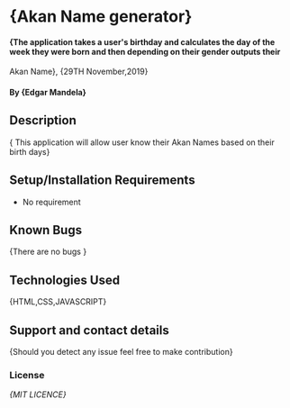 # {Akan Name generator}
#### {The application takes a user's birthday and calculates the day of the week they were born and then depending on their gender outputs their
  Akan Name}, {29TH November,2019}
#### By **{Edgar Mandela}**
## Description
{ This application will allow user know their Akan Names based on their birth days}
## Setup/Installation Requirements
* No requirement

## Known Bugs
{There are no bugs }
## Technologies Used
{HTML,CSS,JAVASCRIPT}
## Support and contact details
{Should you detect any issue feel free to make contribution}
### License
*{MIT LICENCE}*